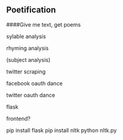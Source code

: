Poetification
----

####Give me text, get poems



sylable analysis

rhyming analysis

(subject analysis)

twitter scraping

facebook oauth dance

twitter oauth dance

flask

frontend?


pip install flask
pip install nltk
python nltk.py

